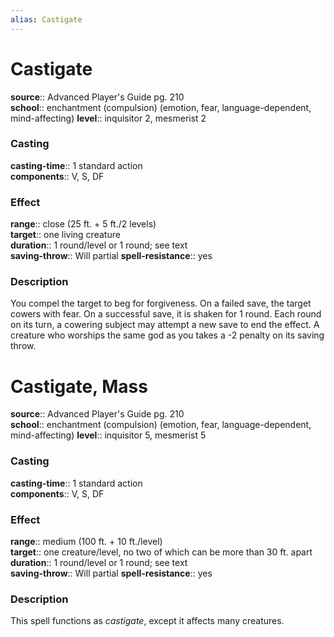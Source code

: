 ```yaml
---
alias: Castigate
---
```


# Castigate 

**source**:: Advanced Player's Guide pg. 210  
**school**:: enchantment (compulsion) (emotion, fear, language-dependent, mind-affecting)
**level**:: inquisitor 2, mesmerist 2

### Casting 

**casting-time**:: 1 standard action  
**components**:: V, S, DF

### Effect 

**range**:: close (25 ft. + 5 ft./2 levels)  
**target**:: one living creature  
**duration**:: 1 round/level or 1 round; see text  
**saving-throw**:: Will partial
**spell-resistance**:: yes

### Description 

You compel the target to beg for forgiveness. On a failed save, the target cowers with fear. On a successful save, it is shaken for 1 round. Each round on its turn, a cowering subject may attempt a new save to end the effect. A creature who worships the same god as you takes a -2 penalty on its saving throw.

# Castigate, Mass 

**source**:: Advanced Player's Guide pg. 210  
**school**:: enchantment (compulsion) (emotion, fear, language-dependent, mind-affecting)
**level**:: inquisitor 5, mesmerist 5

### Casting 

**casting-time**:: 1 standard action  
**components**:: V, S, DF

### Effect 

**range**:: medium (100 ft. + 10 ft./level)  
**target**:: one creature/level, no two of which can be more than 30 ft. apart  
**duration**:: 1 round/level or 1 round; see text  
**saving-throw**:: Will partial
**spell-resistance**:: yes

### Description 

This spell functions as *castigate*, except it affects many creatures.
